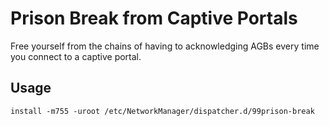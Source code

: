 # Prison Break from Captive Portals

Free yourself from the chains of having to acknowledging AGBs every time you connect to a captive portal.

## Usage

```
install -m755 -uroot /etc/NetworkManager/dispatcher.d/99prison-break
```
